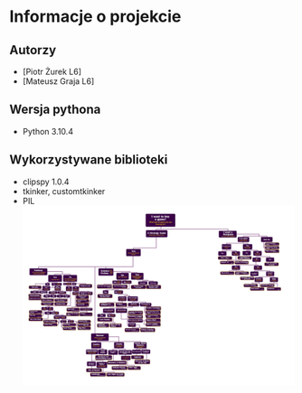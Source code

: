# Informacje o projekcie

## Autorzy
- [Piotr Żurek L6]
- [Mateusz Graja L6]

## Wersja pythona
- Python 3.10.4

## Wykorzystywane biblioteki 
- clipspy 1.0.4
- tkinker, customtkinker
- PIL
![Diagram projetku](diagram.png)
